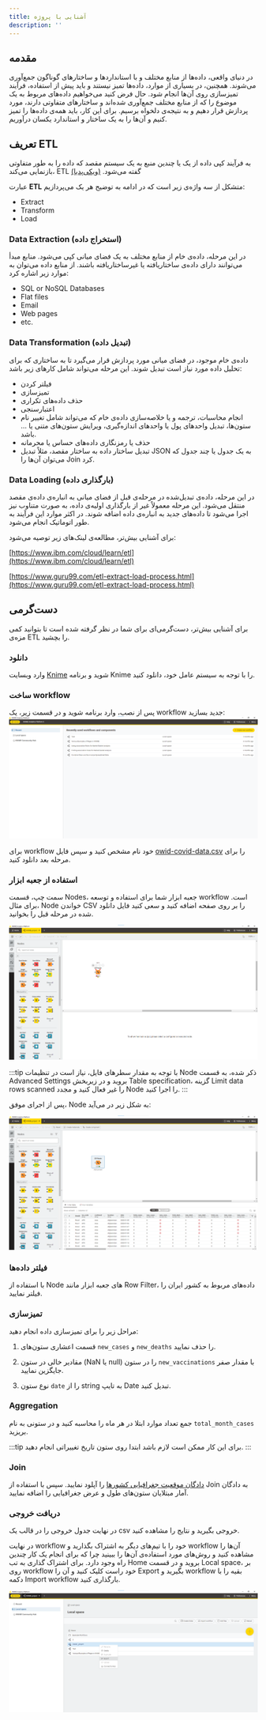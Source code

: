 ```yaml
---
title: آشنایی با پروژه
description: ''
---
```


## مقدمه

در دنیای واقعی، داده‌ها از منابع مختلف و با استانداردها و ساختارهای گوناگون جمع‌آوری می‌شوند. همچنین، در بسیاری از
موارد،
داده‌ها تمیز نیستند و باید پیش از استفاده، فرآیند تمیزسازی روی آن‌ها انجام شود. حال فرض کنید می‌خواهیم داده‌های مربوط به
یک موضوع را که از منابع مختلف جمع‌آوری شده‌اند و ساختارهای متفاوتی دارند، مورد پردازش قرار دهیم و به نتیجه‌ی دلخواه
برسیم. برای این کار، باید همه‌ی داده‌ها را تمیز کنیم و آن‌ها را به یک ساختار و استاندارد یکسان درآوریم.

## تعریف ETL

به فرآیند کپی داده از یک یا چندین منبع به یک سیستم مقصد که داده را به طور متفاوتی بازنمایی می‌کند،
ETL
گفته می‌شود.
[(ویکی‌پدیا)](https://en.wikipedia.org/wiki/Extract,_transform,_load)

عبارت
**ETL**
متشکل از سه واژه‌ی زیر است که در ادامه به توضیح هر یک می‌پردازیم:

* Extract
* Transform
* Load

### Data Extraction (استخراج داده)

در این مرحله، داده‌ی خام از منابع مختلف به یک فضای میانی کپی می‌شود. منابع مبدأ می‌توانند دارای داده‌ی ساختاریافته یا
غیرساختاریافته باشند. از منابع داده می‌توان به موارد زیر اشاره کرد:

* SQL or NoSQL Databases
* Flat files
* Email
* Web pages
* etc.

### Data Transformation (تبدیل داده)

داده‌ی خام موجود، در فضای میانی مورد پردازش قرار می‌گیرد تا به ساختاری که برای تحلیل داده مورد نیاز است تبدیل شوند. این
مرحله می‌تواند شامل کارهای زیر باشد:

* فیلتر کردن
* تمیزسازی
* حذف داده‌های تکراری
* اعتبارسنجی
* انجام محاسبات، ترجمه و یا خلاصه‌سازی داده‌ی خام که می‌تواند شامل تغییر نام ستون‌ها، تبدیل واحدهای پول یا واحدهای
  اندازه‌گیری، ویرایش ستون‌های متنی یا ... باشد.
* حذف یا رمزنگاری داده‌های حساس یا محرمانه
* تبدیل ساختار داده به ساختار مقصد، مثلاً تبدیل
  JSON
  به یک جدول یا چند جدول که می‌توان آن‌ها را
  Join
  کرد.

### Data Loading (بارگذاری داده)

در این مرحله، داده‌ی تبدیل‌شده در مرحله‌ی قبل از فضای میانی به انباره‌ی داده‌ی مقصد منتقل می‌شود. این مرحله معمولاً غیر
از بارگذاری اولیه‌ی داده، به صورت متناوب نیز اجرا می‌شود تا داده‌های جدید به انباره‌ی داده اضافه شوند. در اکثر موارد این
فرآیند به طور اتوماتیک انجام می‌شود.

برای آشنایی بیش‌تر، مطالعه‌ی لینک‌های زیر توصیه می‌شود:

[https://www.ibm.com/cloud/learn/etl](https://www.ibm.com/cloud/learn/etl)

[https://www.guru99.com/etl-extract-load-process.html](https://www.guru99.com/etl-extract-load-process.html)

## دست‌گرمی

برای آشنایی بیش‌تر، دست‌گرمی‌ای برای شما در نظر گرفته شده است تا بتوانید کمی مزه‌ی
ETL
را بچشید.

### دانلود

وارد وبسایت
[Knime](https://www.knime.com/)
شوید و برنامه
Knime
را با توجه به سیستم عامل خود، دانلود کنید.

### ساخت workflow

پس از نصب، وارد برنامه شوید و در قسمت زیر، یک
workflow
جدید بسازید:
![knime-creating-workflow](./images/KnimeCreatingWrkflow.png)

برای
workflow
خود نام مشخص کنید و
سپس فایل
[owid-covid-data.csv](https://github.com/owid/covid-19-data/blob/master/public/data/owid-covid-data.csv)
را برای مرحله بعد دانلود کنید.

### استفاده از جعبه ابزار

سمت چپ، قسمت
Nodes،
جعبه ابزار شما برای استفاده و توسعه
workflow
است.
برای مثال،
Node
خواندن
CSV
را بر روی صفحه اضافه کنید و سعی کنید فایل‌ دانلود شده در مرحله قبل را بخوانید.

![CSV Reader](./images/CSVReader.png)

:::tip
با توجه به مقدار سطر‌های فایل‌، نیاز است در تنظیمات
Node
‌ذکر شده، به قسمت
Advanced Settings
بروید
و در زیربخش
Table specification،
گزینه
Limit data rows scanned
را غیر فعال کنید و مجدد
Node
را اجرا کنید.
:::

پس از اجرای موفق،
Node
به شکل زیر در می‌آید:

![SuccessReadingCsv](./images/SuccessReadingCsv.png)

### فیلتر داده‌ها

با استفاده از
Node
های جعبه ابزار مانند
Row Filter،
داده‌های مربوط به کشور ایران را فیلتر نمایید.

### تمیزسازی

مراحل زیر را برای تمیزسازی داده انجام دهید:

1. قسمت اعشاری ستون‌های
   `new_cases`
   و
   `new_deaths`
   را حذف نمایید.

2. مقادیر خالی در ستون
   (NaN یا null)
   را در ستون
   `new_vaccinations`
   با مقدار صفر جایگزین نمایید.

3. نوع ستون
   `date`
   را از
   string
   به تایپ
   Date
   تبدیل کنید.

### Aggregation

جمع تعداد موارد ابتلا در هر ماه را محاسبه کنید و در ستونی به نام
`total_month_cases`
بریزید.

:::tip
برای این کار ممکن است لازم باشد ابتدا روی ستون تاریخ تغییراتی انجام دهید.
:::

### Join

[دادگان موقعیت جغرافیایی کشورها](/datasets/world_country_latitude_and_longitude_values.csv)
را آپلود نمایید. سپس با استفاده از
Join
به دادگان آمار مبتلایان ستون‌های طول و عرض جغرافیایی را اضافه نمایید.

### دریافت خروجی

در نهایت جدول خروجی را در قالب یک
csv
خروجی بگیرید و نتایج را مشاهده کنید.

در نهایت
workflow
خود را با تیم‌های دیگر به اشتراک بگذارید
و
workflow
آن‌ها را مشاهده کنید و روش‌های مورد استفاده‌ی
آن‌ها را ببینید چرا که برای انجام یک کار چندین راه وجود دارد.
برای اشتراک گذاری
به تب
Home
بروید و در قسمت
Local space،
بر روی
workflow
خود راست کلیک کنید و آن را
Export
بگیرید و
workflow
بقیه را با دکمه
Import workflow
بارگذاری کنید.

![Export](./images/Export.png)